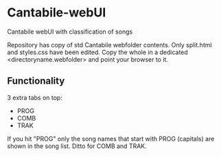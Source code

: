 # Cantabile-webUI
Cantabile webUI with classification of songs

Repository has copy of std Cantabile webfolder contents.  Only split.html and styles.css have been edited. Copy the whole in a dedicated <directoryname.webfolder> and point your browser to it.

## Functionality

3 extra tabs on top:
* PROG
* COMB
* TRAK

If you hit "PROG" only the song names that start with PROG (capitals) are shown in the song list.  Ditto for COMB and TRAK.

